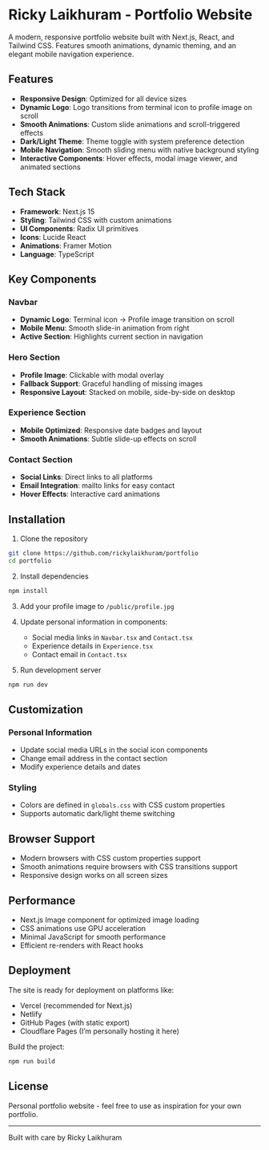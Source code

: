 # Ricky Laikhuram - Portfolio Website

A modern, responsive portfolio website built with Next.js, React, and Tailwind CSS. Features smooth animations, dynamic theming, and an elegant mobile navigation experience.

## Features

- **Responsive Design**: Optimized for all device sizes
- **Dynamic Logo**: Logo transitions from terminal icon to profile image on scroll
- **Smooth Animations**: Custom slide animations and scroll-triggered effects
- **Dark/Light Theme**: Theme toggle with system preference detection
- **Mobile Navigation**: Smooth sliding menu with native background styling
- **Interactive Components**: Hover effects, modal image viewer, and animated sections

## Tech Stack

- **Framework**: Next.js 15
- **Styling**: Tailwind CSS with custom animations
- **UI Components**: Radix UI primitives
- **Icons**: Lucide React
- **Animations**: Framer Motion
- **Language**: TypeScript


## Key Components

### Navbar
- **Dynamic Logo**: Terminal icon → Profile image transition on scroll
- **Mobile Menu**: Smooth slide-in animation from right
- **Active Section**: Highlights current section in navigation

### Hero Section
- **Profile Image**: Clickable with modal overlay
- **Fallback Support**: Graceful handling of missing images
- **Responsive Layout**: Stacked on mobile, side-by-side on desktop

### Experience Section
- **Mobile Optimized**: Responsive date badges and layout
- **Smooth Animations**: Subtle slide-up effects on scroll

### Contact Section
- **Social Links**: Direct links to all platforms
- **Email Integration**: mailto links for easy contact
- **Hover Effects**: Interactive card animations

## Installation

1. Clone the repository
```bash
git clone https://github.com/rickylaikhuram/portfolio
cd portfolio
```

2. Install dependencies
```bash
npm install
```

3. Add your profile image to `/public/profile.jpg`

4. Update personal information in components:
   - Social media links in `Navbar.tsx` and `Contact.tsx`
   - Experience details in `Experience.tsx`
   - Contact email in `Contact.tsx`

5. Run development server
```bash
npm run dev
```

## Customization

### Personal Information
- Update social media URLs in the social icon components
- Change email address in the contact section
- Modify experience details and dates

### Styling
- Colors are defined in `globals.css` with CSS custom properties
- Supports automatic dark/light theme switching

## Browser Support

- Modern browsers with CSS custom properties support
- Smooth animations require browsers with CSS transitions support
- Responsive design works on all screen sizes

## Performance

- Next.js Image component for optimized image loading
- CSS animations use GPU acceleration
- Minimal JavaScript for smooth performance
- Efficient re-renders with React hooks

## Deployment

The site is ready for deployment on platforms like:
- Vercel (recommended for Next.js)
- Netlify
- GitHub Pages (with static export)
- Cloudflare Pages (I’m personally hosting it here)

Build the project:
```bash
npm run build
```

## License

Personal portfolio website - feel free to use as inspiration for your own portfolio.

---

Built with care by Ricky Laikhuram